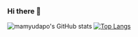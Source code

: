 ### Hi there 👋

![mamyudapo's GitHub stats](https://github-readme-stats.vercel.app/api?username=mamyudapao&show_icons=true&theme=radical)
[![Top Langs](https://github-readme-stats.vercel.app/api/top-langs/?username=anuraghazra&hide=c,GLSL,HTML&layout=compact)](https://github.com/anuraghazra/github-readme-stats)
